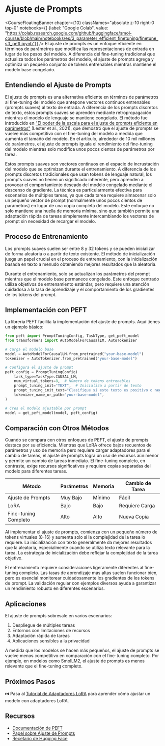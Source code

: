 # Ajuste de Prompts

<CourseFloatingBanner chapter={10}
  classNames="absolute z-10 right-0 top-0"
  notebooks={[
    {label: "Google Colab", value: "https://colab.research.google.com/github/huggingface/smol-course/blob/main/notebooks/es/3_parameter_efficient_finetuning/finetune_sft_peft.ipynb"}] />
El ajuste de prompts es un enfoque eficiente en términos de parámetros que modifica las representaciones de entrada en lugar de los pesos del modelo. A diferencia del fine-tuning tradicional que actualiza todos los parámetros del modelo, el ajuste de prompts agrega y optimiza un pequeño conjunto de tokens entrenables mientras mantiene el modelo base congelado.

## Entendiendo el Ajuste de Prompts

El ajuste de prompts es una alternativa eficiente en términos de parámetros al fine-tuning del modelo que antepone vectores continuos entrenables (prompts suaves) al texto de entrada. A diferencia de los prompts discretos de texto, estos prompts suaves se aprenden mediante retropropagación mientras el modelo de lenguaje se mantiene congelado. El método fue introducido en ["El poder de la escala para el ajuste de prompts eficiente en parámetros"](https://arxiv.org/abs/2104.08691) (Lester et al., 2021), que demostró que el ajuste de prompts se vuelve más competitivo con el fine-tuning del modelo a medida que aumenta el tamaño del modelo. En el artículo, alrededor de 10 mil millones de parámetros, el ajuste de prompts iguala el rendimiento del fine-tuning del modelo mientras solo modifica unos pocos cientos de parámetros por tarea.

Estos prompts suaves son vectores continuos en el espacio de incrustación del modelo que se optimizan durante el entrenamiento. A diferencia de los prompts discretos tradicionales que usan tokens de lenguaje natural, los prompts suaves no tienen un significado inherente, pero aprenden a provocar el comportamiento deseado del modelo congelado mediante el descenso de gradiente. La técnica es particularmente efectiva para escenarios de múltiples tareas, ya que cada tarea requiere almacenar solo un pequeño vector de prompt (normalmente unos pocos cientos de parámetros) en lugar de una copia completa del modelo. Este enfoque no solo mantiene una huella de memoria mínima, sino que también permite una adaptación rápida de tareas simplemente intercambiando los vectores de prompt sin necesidad de recargar el modelo.

## Proceso de Entrenamiento

Los prompts suaves suelen ser entre 8 y 32 tokens y se pueden inicializar de forma aleatoria o a partir de texto existente. El método de inicialización juega un papel crucial en el proceso de entrenamiento, con la inicialización basada en texto a menudo obteniendo mejores resultados que la aleatoria.

Durante el entrenamiento, solo se actualizan los parámetros del prompt mientras que el modelo base permanece congelado. Este enfoque centrado utiliza objetivos de entrenamiento estándar, pero requiere una atención cuidadosa a la tasa de aprendizaje y el comportamiento de los gradientes de los tokens del prompt.

## Implementación con PEFT

La libreria PEFT facilita la implementación del ajuste de prompts. Aquí tienes un ejemplo básico:

```python
from peft import PromptTuningConfig, TaskType, get_peft_model
from transformers import AutoModelForCausalLM, AutoTokenizer

# Carga el modelo base
model = AutoModelForCausalLM.from_pretrained("your-base-model")
tokenizer = AutoTokenizer.from_pretrained("your-base-model")

# Configura el ajuste de prompt
peft_config = PromptTuningConfig(
    task_type=TaskType.CAUSAL_LM,
    num_virtual_tokens=8,  # Número de tokens entrenables
    prompt_tuning_init="TEXT",  # Inicializa a partir de texto
    prompt_tuning_init_text="Clasifique si este texto es positivo o negativo:",
    tokenizer_name_or_path="your-base-model",
)

# Crea el modelo ajustable por prompt
model = get_peft_model(model, peft_config)
```

## Comparación con Otros Métodos

Cuando se compara con otros enfoques de PEFT, el ajuste de prompts destaca por su eficiencia. Mientras que LoRA ofrece bajos recuentos de parámetros y uso de memoria pero requiere cargar adaptadores para el cambio de tareas, el ajuste de prompts logra un uso de recursos aún menor y permite un cambio de tareas inmediato. El fine-tuning completo, en contraste, exige recursos significativos y requiere copias separadas del modelo para diferentes tareas.

| Método            | Parámetros  | Memoria  | Cambio de Tarea |
|-------------------|-------------|----------|-----------------|
| Ajuste de Prompts | Muy Bajo    | Mínimo   | Fácil           |
| LoRA              | Bajo        | Bajo     | Requiere Carga  |
| Fine-tuning Completo   | Alto        | Alto     | Nueva Copia     |

Al implementar el ajuste de prompts, comienza con un pequeño número de tokens virtuales (8-16) y aumenta solo si la complejidad de la tarea lo requiere. La inicialización con texto generalmente da mejores resultados que la aleatoria, especialmente cuando se utiliza texto relevante para la tarea. La estrategia de inicialización debe reflejar la complejidad de la tarea objetivo.

El entrenamiento requiere consideraciones ligeramente diferentes al fine-tuning completo. Las tasas de aprendizaje más altas suelen funcionar bien, pero es esencial monitorear cuidadosamente los gradientes de los tokens de prompt. La validación regular con ejemplos diversos ayuda a garantizar un rendimiento robusto en diferentes escenarios.

## Aplicaciones

El ajuste de prompts sobresale en varios escenarios:

1. Despliegue de múltiples tareas
2. Entornos con limitaciones de recursos
3. Adaptación rápida de tareas
4. Aplicaciones sensibles a la privacidad

A medida que los modelos se hacen más pequeños, el ajuste de prompts se vuelve menos competitivo en comparación con el fine-tuning completo. Por ejemplo, en modelos como SmolLM2, el ajuste de prompts es menos relevante que el fine-tuning completo.

## Próximos Pasos

⏭️ Pasa al [Tutorial de Adaptadores LoRA](../../../notebooks/es/3_parameter_efficient_finetuning/finetune_sft_peft.ipynb) para aprender cómo ajustar un modelo con adaptadores LoRA.

## Recursos
- [Documentación de PEFT](https://huggingface.co/docs/peft)
- [Papel sobre Ajuste de Prompts](https://arxiv.org/abs/2104.08691)
- [Recetario de Hugging Face](https://huggingface.co/learn/cookbook/prompt_tuning_peft)